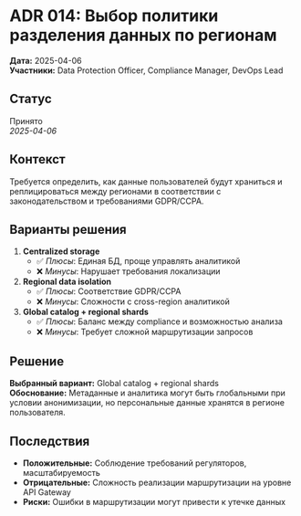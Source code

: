 # ADR 014: Выбор политики разделения данных по регионам

**Дата:** 2025-04-06  
**Участники:** Data Protection Officer, Compliance Manager, DevOps Lead

## Статус

Принято  
_2025-04-06_

## Контекст

Требуется определить, как данные пользователей будут храниться и реплицироваться между регионами в соответствии с законодательством и требованиями GDPR/CCPA.

## Варианты решения

1. **Centralized storage**
   - ✅ _Плюсы_: Единая БД, проще управлять аналитикой
   - ❌ _Минусы_: Нарушает требования локализации
2. **Regional data isolation**
   - ✅ _Плюсы_: Соответствие GDPR/CCPA
   - ❌ _Минусы_: Сложности с cross-region аналитикой
3. **Global catalog + regional shards**
   - ✅ _Плюсы_: Баланс между compliance и возможностью анализа
   - ❌ _Минусы_: Требует сложной маршрутизации запросов

## Решение

**Выбранный вариант:** Global catalog + regional shards  
**Обоснование:** Метаданные и аналитика могут быть глобальными при условии анонимизации, но персональные данные хранятся в регионе пользователя.

## Последствия

- **Положительные:** Соблюдение требований регуляторов, масштабируемость
- **Отрицательные:** Сложность реализации маршрутизации на уровне API Gateway
- **Риски:** Ошибки в маршрутизации могут привести к утечке данных
